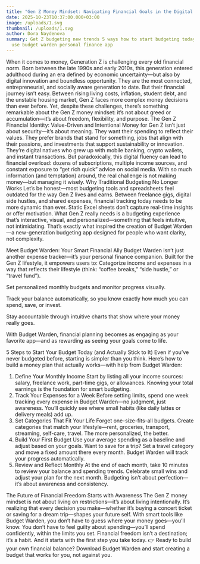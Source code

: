 ```yaml
---
title: "Gen Z Money Mindset: Navigating Financial Goals in the Digital Age"
date: 2025-10-23T10:37:00.000+03:00
image: /uploads/1.svg
thumbnail: /uploads/1.svg
author: Dora Naydenova
summary: Get Z budgeting new trends 5 ways how to start budgeting today easy to
  use budget warden personal finance app
---
```

When it comes to money, Generation Z is challenging every old financial norm. Born between the late 1990s and early 2010s, this generation entered adulthood during an era defined by economic uncertainty—but also by digital innovation and boundless opportunity.
They are the most connected, entrepreneurial, and socially aware generation to date. But their financial journey isn’t easy. Between rising living costs, inflation, student debt, and the unstable housing market, Gen Z faces more complex money decisions than ever before.
Yet, despite these challenges, there’s something remarkable about the Gen Z money mindset: it’s not about greed or accumulation—it’s about freedom, flexibility, and purpose.
The Gen Z Financial Identity: Value-Driven and Intentional
Money for Gen Z isn’t just about security—it’s about meaning. They want their spending to reflect their values. They prefer brands that stand for something, jobs that align with their passions, and investments that support sustainability or innovation.
They’re digital natives who grew up with mobile banking, crypto wallets, and instant transactions. But paradoxically, this digital fluency can lead to financial overload: dozens of subscriptions, multiple income sources, and constant exposure to “get rich quick” advice on social media.
With so much information (and temptation) around, the real challenge is not making money—but managing it wisely.
Why Traditional Budgeting No Longer Works
Let’s be honest—most budgeting tools and spreadsheets feel outdated for the way Gen Z lives and earns. Between freelance gigs, digital side hustles, and shared expenses, financial tracking today needs to be more dynamic than ever.
Static Excel sheets don’t capture real-time insights or offer motivation. What Gen Z really needs is a budgeting experience that’s interactive, visual, and personalized—something that feels intuitive, not intimidating.
That’s exactly what inspired the creation of Budget Warden—a new-generation budgeting app designed for people who want clarity, not complexity.

Meet Budget Warden: Your Smart Financial Ally
Budget Warden isn’t just another expense tracker—it’s your personal finance companion. Built for the Gen Z lifestyle, it empowers users to:
Categorize income and expenses in a way that reflects their lifestyle (think: “coffee breaks,” “side hustle,” or “travel fund”).

Set personalized monthly budgets and monitor progress visually.

Track your balance automatically, so you know exactly how much you can spend, save, or invest.

Stay accountable through intuitive charts that show where your money really goes.

With Budget Warden, financial planning becomes as engaging as your favorite app—and as rewarding as seeing your goals come to life.

5 Steps to Start Your Budget Today (and Actually Stick to It)
Even if you’ve never budgeted before, starting is simpler than you think. Here’s how to build a money plan that actually works—with help from Budget Warden:

1. Define Your Monthly Income
 Start by listing all your income sources: salary, freelance work, part-time gigs, or allowances. Knowing your total earnings is the foundation for smart budgeting.
2. Track Your Expenses for a Week
 Before setting limits, spend one week tracking every expense in Budget Warden—no judgment, just awareness. You’ll quickly see where small habits (like daily lattes or delivery meals) add up.
3. Set Categories That Fit Your Life
 Forget one-size-fits-all budgets. Create categories that match your lifestyle—rent, groceries, transport, streaming, self-care, travel. The more personalized, the better.
4. Build Your First Budget
 Use your average spending as a baseline and adjust based on your goals. Want to save for a trip? Set a travel category and move a fixed amount there every month. Budget Warden will track your progress automatically.
5. Review and Reflect Monthly
 At the end of each month, take 10 minutes to review your balance and spending trends. Celebrate small wins and adjust your plan for the next month. Budgeting isn’t about perfection—it’s about awareness and consistency.

The Future of Financial Freedom Starts with Awareness
The Gen Z money mindset is not about living on restrictions—it’s about living intentionally. It’s realizing that every decision you make—whether it’s buying a concert ticket or saving for a dream trip—shapes your future self.
With smart tools like Budget Warden, you don’t have to guess where your money goes—you’ll know. You don’t have to feel guilty about spending—you’ll spend confidently, within the limits you set.
Financial freedom isn’t a destination; it’s a habit. And it starts with the first step you take today.
👉 Ready to build your own financial balance?
 Download Budget Warden and start creating a budget that works for you, not against you.
